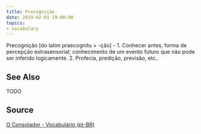 ```yaml
---
title: Precognição
date: 2019-02-01 19:00:00
topics:
- vocabulary
---
```


Precognição [do latim praecognitu + -ção] - 1. Conhecer antes, forma de percepção extrasensorial; conhecimento de um evento futuro que não pode ser inferido logicamente. 2. Profecia, predição, previsão, etc..

## See Also
TODO

## Source
[O Consolador - Vocabulário (pt-BR)](http://www.oconsolador.com.br/linkfixo/vocabulario/principal.html)
